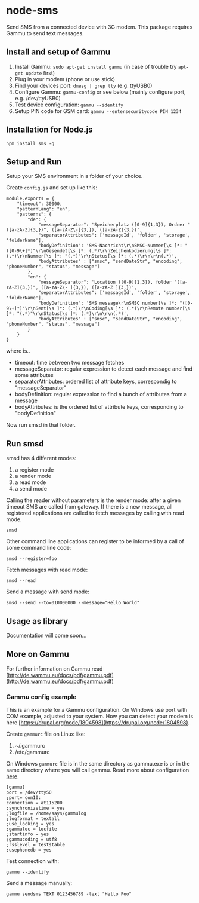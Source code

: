 node-sms
========

Send SMS from a connected device with 3G modem. This package requires Gammu to send text messages.

## Install and setup of Gammu ##

  1. Install Gammu: `sudo apt-get install gammu` (in case of trouble try `apt-get update` first)
  2. Plug in your modem (phone or use stick)
  3. Find your devices port: `dmesg | grep tty` (e.g. ttyUSB0)
  4. Configure Gammu: `gammu-config` or see below (mainly configure port, e.g. /dev/ttyUSB0)
  5. Test device configuration: `gammu --identify`
  6. Setup PIN code for GSM card: `gammu --entersecuritycode PIN 1234`

## Installation for Node.js ##

	npm install sms -g

## Setup and Run ##

Setup your SMS environment in a folder of your choice. 

Create `config.js` and set up like this:

	module.exports = {
		"timeout": 30000,
		"patternLang": "en",
		"patterns": {
			"de": {
    			"messageSeparator": 'Speicherplatz ([0-9]{1,3}), Ordner "([a-zA-Z]{3,})", ([a-zA-Z\-]{3,}), ([a-zA-Z]{3,})',
    			"separatorAttributes": ['messageId', 'folder', 'storage', 'folderName'],
				"bodyDefinition": 'SMS-Nachricht\r\nSMSC-Nummer[\s ]*: "([0-9\+]*)"\r\nGesendet[\s ]*: (.*)\r\nZeichenkodierung[\s ]*: (.*)\r\nNummer[\s ]*: "(.*)"\r\nStatus[\s ]*: (.*)\r\n\r\n(.*)',
				"bodyAttributes" : ["smsc", "sendDateStr", "encoding", "phoneNumber", "status", "message"]
			},
			"en": {
				"messageSeparator": 'Location ([0-9]{1,3}), folder "([a-zA-Z]{3,})", ([a-zA-Z\- ]{3,}), ([a-zA-Z ]{3,})',
				"separatorAttributes": ['messageId', 'folder', 'storage', 'folderName'],
				"bodyDefinition": 'SMS message\r\nSMSC number[\s ]*: "([0-9\+]*)"\r\nSent[\s ]*: (.*)\r\nCoding[\s ]*: (.*)\r\nRemote number[\s ]*: "(.*)"\r\nStatus[\s ]*: (.*)\r\n\r\n(.*)',
				"bodyAttributes" : ["smsc", "sendDateStr", "encoding", "phoneNumber", "status", "message"]
			}
		}
	}

where is..

- timeout: time between two message fetches
- messageSeparator: regular expression to detect each message and find some attributes
- separatorAttributes: ordered list of attribute keys, correspondig to "messageSeparator"
- bodyDefinition: regular expression to find a bunch of attributes from a message
- bodyAttributes: is the ordered list of attribute keys, corresponding to "bodyDefinition"

Now run smsd in that folder.

## Run smsd ##

smsd has 4 different modes:

1. a register mode
2. a render mode
3. a read mode
4. a send mode

Calling the reader without parameters is the render mode: after a given timeout SMS are called from gateway. If there is a new message, all registered applications are called to fetch messages by calling with read mode.

	smsd

Other command line applications can register to be informed by a call of some command line code:

	smsd --register=foo

Fetch messages with read mode:
	
	smsd --read

Send a message with send mode:

	smsd --send --to=010000000 --message="Hello World"

## Usage as library ##

Documentation will come soon...

## More on Gammu ##

For further information on Gammu read [http://de.wammu.eu/docs/pdf/gammu.pdf](http://de.wammu.eu/docs/pdf/gammu.pdf)

### Gammu config example ###

This is an example for a Gammu configuration. On Windows use port with COM example, adjusted to your system.
How you can detect your modem is here [https://drupal.org/node/1804598](https://drupal.org/node/1804598).

Create `gammurc` file on Linux like:

1. ~/.gammurc
2. /etc/gammurc

On Windows `gammurc` file is in the same directory as gammu.exe is or in the same directory where you will call gammu. Read more about configuration [here](http://wammu.eu/docs/manual/config/).

	[gammu]
	port = /dev/ttyS0
	;port= com10:
	connection = at115200
	;synchronizetime = yes
	;logfile = /home/says/gammulog
	;logformat = textall
	;use_locking = yes
	;gammuloc = locfile
	;startinfo = yes
	;gammucoding = utf8
	;rsslevel = teststable
	;usephonedb = yes

Test connection with:

	gammu --identify
	
Send a message manually:	
	
	gammu sendsms TEXT 0123456789 -text "Hello Foo"

